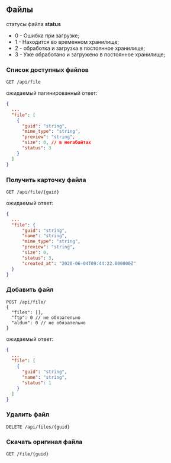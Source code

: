 ## Файлы

статусы файла **status**
* 0 - Ошибка при загрузке;
* 1 - Находится во временном хранилище;
* 2 - обработка и загрузка в постоянное хранилище;
* 3 - Уже обработано и загружено в постоянное хранилище;

### Список доступных файлов
```http request
GET /api/file
```

ожидаемый пагинированный ответ:
```json
{
  ...
  "file": [
    {
      "guid": "string",
      "mime_type": "string",
      "preview": "string",
      "size": 0, // в мегабайтах
      "status": 3
    }
  ]
}
```

### Получить карточку файла
```http request
GET /api/file/{guid}
```

ожидаемый ответ:
```json
{
  ...
  "file": {
      "guid": "string",
      "name": "string",
      "mime_type": "string",
      "preview": "string",
      "size": 0,
      "status": 3,
      "created_at": "2020-06-04T09:44:22.000000Z"
  }
}
```

### Добавить файл
```http request
POST /api/file/
{
  "files": [],
  "ftp": 0 // не обязательно
  "aldum": 0 // не обязательно
}
```

ожидаемый ответ:
```json
{
  ...
  "file": [
    {
      "guid": "string",
      "name": "string",
      "status": 1
    }
  ]
}
```

### Удалить файл
```http request
DELETE /api/files/{guid}
```

### Скачать оригинал файла
```http request
GET /file/{guid}
```
